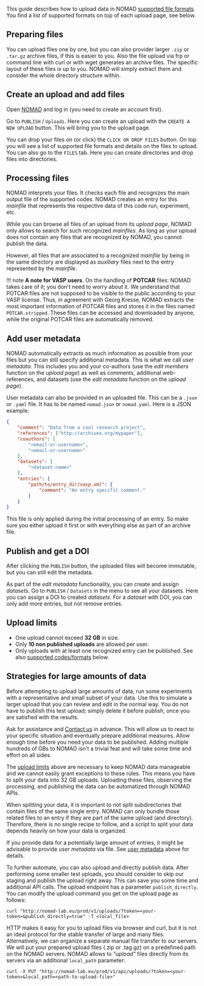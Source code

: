 This guide describes how to upload data in NOMAD [supported file formats](../reference/parsers.md). You find a
list of supported formats on top of each upload page, see below.

## Preparing files

You can upload files one by one, but you can also provider larger `.zip` or `.tar.gz`
archive files, if this is easier to you. Also the file upload via frp or command line with
curl or with wget generates an archive files. The specific layout of these files is up to you.
NOMAD will simply extract them and consider the whole directory structure within.

## Create an upload and add files

Open [NOMAD](https://nomad-lab.eu/prod/v1) and log in (you need to create an account first).

Go to `PUBLISH` / `Uploads`. Here you can create an upload with the `CREATE A NEW UPLOAD`
button. This will bring you to the upload page.

You can drop your files on (or click) the `CLICK OR DROP FILES` button. On top you will
see a list of supported file formats and details on the files to upload.
You can also go to the `FILES` tab. Here you can create directories and drop files into directories.

## Processing files

NOMAD interprets your files. It checks each file and recognizes the main output file of the
supported codes. NOMAD creates an entry for this *mainfile* that represents the respective
data of this code run, experiment, etc.

While you can browse all files of an upload from its *upload page*, NOMAD only
allows to search for such recognized *mainfiles*. As long as your upload does not contain any
files that are recognized by NOMAD, you cannot publish the data.

However, all files that are associated to a recognized *mainfile* by being in the
same directory are displayed as *auxiliary* files next to the entry represented
by the *mainfile*.



!!! note
    **A note for VASP users**.
    On the handling of **POTCAR** files: NOMAD takes care of it; you don't
    need to worry about it. We understand that POTCAR files are not supposed to be visible to
    the public according to your VASP license. Thus, in agreement with Georg Kresse, NOMAD extracts
    the most important information of POTCAR files and stores it in the files named
    `POTCAR.stripped`. These files can be accessed and downloaded by anyone, while the original
    POTCAR files are automatically removed.


## Add user metadata

NOMAD automatically extracts as much information as possible from your files but you
can still specify additional metadata. This is what we call *user metadata*. This includes
you and your co-authors (use the *edit members* function on the *upload page*) as well
as comments, additional web-references, and datasets (use the *edit metadata* function on
the *upload page*).

User metadata can also be provided in an uploaded file. This can be a `.json` or
`.yaml` file. It has to be named `nomad.json` or `nomad.yaml`. Here is a JSON example:

```json
{
    "comment": "Data from a cool research project",
    "references": ["http://archivex.org/mypaper"],
    "coauthors": [
        "<email-or-username>",
        "<email-or-username>"
    ],
    "datasets": [
        "<dataset-name>"
    ],
    "entries": {
        "path/to/entry_dir/vasp.xml": {
            "comment": "An entry specific comment."
        }
    }
}
```

This file is only applied during the initial processing of an entry. So make sure you either
upload it first or with everything else as part of an archive file.

## Publish and get a DOI

After clicking the `PUBLISH` button, the uploaded files will become immutable, but you can still
edit the metadata.

As part of the *edit metadata* functionality, you can create and assign *datasets*.
Go to `PUBLISH` / `Datasets` in the menu to see all your datasets. Here you can assign
a DOI to created *datasets*. For a *dataset* with DOI, you can only add more entries, but
not remove entries.


## Upload limits

- One upload cannot exceed **32 GB** in size.
- Only **10 non published uploads** are allowed per user.
- Only uploads with at least one recognized entry can be published. See also [supported codes/formats](../reference/parsers.md) below.


## Strategies for large amounts of data

Before attempting to upload large amounts of data, run some experiments with a representative
and small subset of your data. Use this to simulate a larger upload that you can review and edit
in the normal way. You do not have to publish this test upload; simply delete it before publish,
once you are satisfied with the results.

Ask for assistance and [Contact us](https://nomad-lab.eu/about/support) in advance. This will
allow us to react to your specific situation and eventually prepare additional measures.
Allow enough time before you need your data to be published. Adding multiple hundreds of
GBs to NOMAD isn't a trivial feat and will take some time and effort on all sides.

The [upload limits](#limits) above are necessary to keep NOMAD data manageable and we cannot easily
grant exceptions to these rules. This means you have to split your data into 32 GB uploads.
Uploading these files, observing the processing, and publishing the data can be automatized through NOMAD APIs.

When splitting your data, it is important to not split subdirectories that contain files of the same single entry. NOMAD can only bundle those related files to an entry if
they are part of the same upload (and directory). Therefore, there is no single recipe to
follow, and a script to split your data depends heavily on how your data is organized.

If you provide data for a potentially large amount of entries, it might be advisable
to provide *user metadata* via file. See [user metadata](#user-metadata) above for details.

To further automate, you can also upload and directly publish data. After performing some
smaller test uploads, you should consider to skip our staging and publish the upload
right away. This can save you some time and additional API calls. The upload endpoint
has a parameter `publish_directly`. You can modify the upload command you get on the upload page as follows:

```
curl "http://nomad-lab.eu/prod/v1/uploads/?token=<your-token>&publish_directly=true" -T <local_file>
```

HTTP makes it easy for you to upload files via browser and curl, but it is not an
ideal protocol for the stable transfer of large and many files. Alternatively, we can organize
a separate manual file transfer to our servers. We will put your prepared upload
files (.zip or .tag.gz) on a predefined path on the NOMAD servers. NOMAD allows to *"upload"*
files directly from its servers via an additional `local_path` parameter:

```
curl -X PUT "http://nomad-lab.eu/prod/v1/api/uploads/?token=<your-token>&local_path=<path-to-upload-file>"
```
